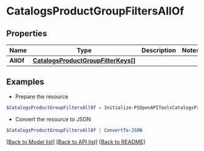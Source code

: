 # CatalogsProductGroupFiltersAllOf
## Properties

Name | Type | Description | Notes
------------ | ------------- | ------------- | -------------
**AllOf** | [**CatalogsProductGroupFilterKeys[]**](CatalogsProductGroupFilterKeys.md) |  | 

## Examples

- Prepare the resource
```powershell
$CatalogsProductGroupFiltersAllOf = Initialize-PSOpenAPIToolsCatalogsProductGroupFiltersAllOf  -AllOf null
```

- Convert the resource to JSON
```powershell
$CatalogsProductGroupFiltersAllOf | ConvertTo-JSON
```

[[Back to Model list]](../README.md#documentation-for-models) [[Back to API list]](../README.md#documentation-for-api-endpoints) [[Back to README]](../README.md)

